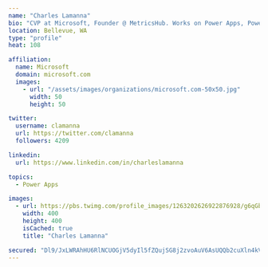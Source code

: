 ```yaml
---
name: "Charles Lamanna"
bio: "CVP at Microsoft, Founder @ MetricsHub. Works on Power Apps, Power Automate, Power Virtual Agent, Common Data Service and Dynamics 365."
location: Bellevue, WA
type: "profile"
heat: 108

affiliation:
  name: Microsoft
  domain: microsoft.com
  images:
    - url: "/assets/images/organizations/microsoft.com-50x50.jpg"
      width: 50
      height: 50

twitter:
  username: clamanna
  url: https://twitter.com/clamanna
  followers: 4209

linkedin:
  url: https://www.linkedin.com/in/charleslamanna

topics:
  - Power Apps

images:
  - url: https://pbs.twimg.com/profile_images/1263202626922876928/g6qGbHZ-_400x400.jpg
    width: 400
    height: 400
    isCached: true
    title: "Charles Lamanna"

secured: "Dl9/JxLWRAhHU6RlNCUOGjV5dyIl5fZQujSG8j2zvoAuV6AsUQQb2cuXln4kVWr++5JGOIc+W21IAQObIspvcoYONQ8SVNUFgW0YsmzF/iqnS8GU/VMBoBWy3+RFzH5tmRNwBYfhccu+EPIYYFbesJJTaQmBdSrGYyNUAA2cJLR5u7BUXGd5KAwMoAvs8RUjYu3tQrbq2qLGRkV+zeU0l3cVgPkaacVaNEmwgUxFyvIXkkQCqnOeqdQtjdA+kYaByrUZBReZjgZqeRrevIjKOdwsU3CoyolXOm35dr6iF/5GEmIX85E6eALcQmLsPYgEeEdEbT6N9bNTA3yuRiVY/cU49wvJAxwoIGo+lPJN/RF02CCeP5g2Ujy1qDPFXksQZk/AGy+DAQeuTnZHffOSd+cPPk1P02fHhGr+LJ2Zbe0=;nR10P+fLaKePwhdpsgyTcw=="
---
```


